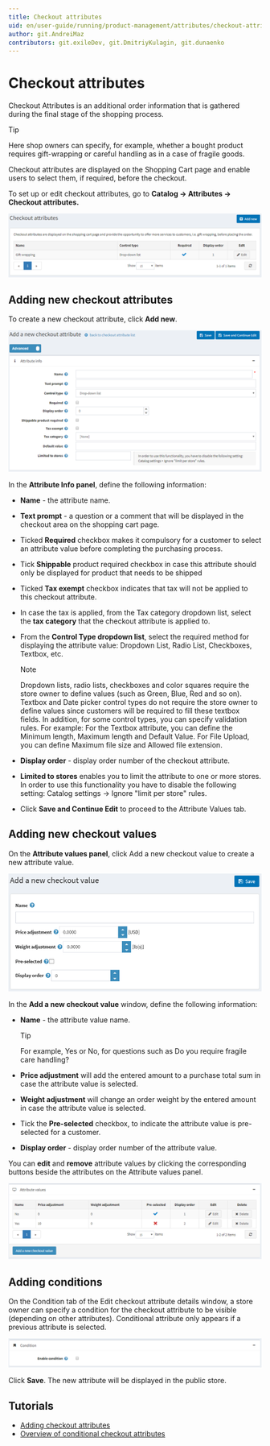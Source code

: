 ```yaml
---
title: Checkout attributes
uid: en/user-guide/running/product-management/attributes/checkout-attributes
author: git.AndreiMaz
contributors: git.exileDev, git.DmitriyKulagin, git.dunaenko
---
```

# Checkout attributes

Checkout Attributes is an additional order information that is gathered during the final stage of the shopping process.

> [!TIP]
  > Here shop owners can specify, for example, whether a bought product requires gift-wrapping or careful handling as in a case of fragile goods.

Checkout attributes are displayed on the Shopping Cart page and enable users to select them, if required, before the checkout.

To set up or edit checkout attributes, go to **Catalog → Attributes → Checkout attributes.**

![checkout_attributes](_static/checkout-attributes/checkout_attributes.png)

## Adding new checkout attributes

To create a new checkout attribute, click **Add new**.

![add_a_new_checkout_attributes](_static/checkout-attributes/add_a_new_checkout_attributes.png)

In the **Attribute Info panel**, define the following information:

- **Name** - the attribute name.
- **Text prompt** - a question or a comment that will be displayed in the checkout area on the shopping cart page.
- Ticked **Required** checkbox makes it compulsory for a customer to select an attribute value before completing the purchasing process.
- Tick **Shippable** product required checkbox in case this attribute should only be displayed for product that needs to be shipped
- Ticked **Tax exempt** checkbox indicates that tax will not be applied to this checkout attribute.
- In case the tax is applied, from the Tax category dropdown list, select the **tax category** that the checkout attribute is applied to.
- From the **Control Type dropdown list**, select the required method for displaying the attribute value: Dropdown List, Radio List, Checkboxes, Textbox, etc.

    > [!NOTE]
  > Dropdown lists, radio lists, checkboxes and color squares require the store owner to define values (such as Green, Blue, Red and so on). Textbox and Date picker control types do not require the store owner to define values since customers will be required to fill these textbox fields. In addition, for some control types, you can specify validation rules. For example: For the Textbox attribute, you can define the Minimum length, Maximum length and Default Value. For File Upload, you can define Maximum file size and Allowed file extension.
- **Display order** - display order number of the checkout attribute.
- **Limited to stores** enables you to limit the attribute to one or more stores. In order to use this functionality you have to disable the following setting: Catalog settings → Ignore "limit per store" rules.
- Click **Save and Continue Edit** to proceed to the Attribute Values tab.

## Adding new checkout values

On the **Attribute values panel**, click Add a new checkout value to create a new attribute value.

![add_a_new_checkout_value](_static/checkout-attributes/add_a_new_checkout_value.png)

In the **Add a new checkout value** window, define the following information:

- **Name** - the attribute value name.

    > [!TIP]
  > For example, Yes or No, for questions such as Do you require fragile care handling?
- **Price adjustment** will add the entered amount to a purchase total sum in case the attribute value is selected.
- **Weight adjustment** will change an order weight by the entered amount in case the attribute value is selected.
- Tick the **Pre-selected** checkbox, to indicate the attribute value is pre-selected for a customer.
- **Display order** - display order number of the attribute value.

You can **edit** and **remove** attribute values by clicking the corresponding buttons beside the attributes on the Attribute values panel.

![attribute_values](_static/checkout-attributes/attribute_values.png)

## Adding conditions

On the Condition tab of the Edit checkout attribute details window, a store owner can specify a condition for the checkout attribute to be visible (depending on other attributes). Conditional attribute only appears if a previous attribute is selected.

![condition](_static/checkout-attributes/condition.png)

Click **Save**. The new attribute will be displayed in the public store.

## Tutorials

- [Adding checkout attributes](https://www.youtube.com/watch?v=sJcZP1qjHmY&list=PLnL_aDfmRHwsbhj621A-RFb1KnzeFxYz4&index=3)
- [Overview of conditional checkout attributes](https://www.youtube.com/watch?v=z3UiXgK8Jgo&list=PLnL_aDfmRHwsbhj621A-RFb1KnzeFxYz4&index=18)

